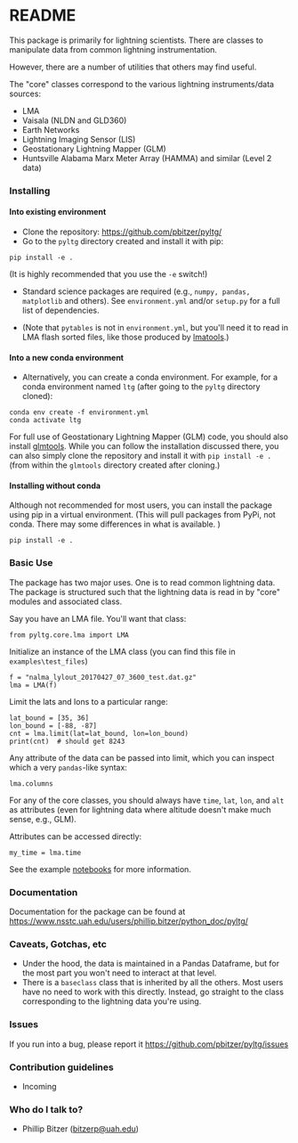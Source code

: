 # README #

This package is primarily for lightning scientists. There are classes to manipulate data from common lightning instrumentation.

However, there are a number of utilities that others may find useful.

The "core" classes correspond to the various lightning instruments/data sources:
- LMA
- Vaisala (NLDN and GLD360)
- Earth Networks
- Lightning Imaging Sensor (LIS)
- Geostationary Lightning Mapper (GLM)
- Huntsville Alabama Marx Meter Array (HAMMA) and similar (Level 2 data) 

### Installing ###

#### Into existing environment ####

* Clone the repository: <https://github.com/pbitzer/pyltg/>
* Go to the `pyltg` directory created and install it with pip:
```
pip install -e .
```
(It is highly recommended that you use the `-e` switch!)

* Standard science packages are required (e.g., `numpy, pandas, matplotlib` 
  and others). See `environment.yml` and/or `setup.py` for a full list of 
  dependencies. 
  
* (Note that `pytables` is not in `environment.yml`, 
  but you'll need it to read in LMA flash sorted files, like those produced
  by [lmatools](https://github.com/deeplycloudy/lmatools]).) 

#### Into a new conda environment ####

* Alternatively, you can create a conda environment. For example, for a conda
environment named `ltg` (after going to the `pyltg` directory cloned):
```
conda env create -f environment.yml
conda activate ltg
```

For full use of Geostationary Lightning Mapper (GLM) code, you should also 
install [glmtools](https://github.com/deeplycloudy/glmtools). While you
can follow the installation discussed there, you can also simply clone the 
repository and install it with `pip install -e .`  (from within
the `glmtools` directory created after cloning.)  

#### Installing without conda ####

Although not recommended for most users, you can install the package using 
pip in a virtual environment. (This will pull packages from PyPi, 
not conda. There may some differences in what is available. )

```
pip install -e .
```

### Basic Use ###

The package has two major uses. One is to read common lightning data.
The package is structured such that the lightning data is read in by
"core" modules and associated class. 

Say you have an LMA file. You'll want that class:
```
from pyltg.core.lma import LMA
```

Initialize an instance of the LMA class (you can find this file in
`examples\test_files`)
```
f = "nalma_lylout_20170427_07_3600_test.dat.gz"
lma = LMA(f)
```

Limit the lats and lons to a particular range: 
```
lat_bound = [35, 36]
lon_bound = [-88, -87]
cnt = lma.limit(lat=lat_bound, lon=lon_bound)
print(cnt)  # should get 8243
```

Any attribute of the data can be passed into limit, which you can inspect
which a very `pandas`-like syntax:
```
lma.columns
```

For any of the core classes, you should always have `time`, `lat`, `lon`, 
and `alt` as attributes (even for lightning data where altitude 
doesn't make much sense, e.g., GLM).

Attributes can be accessed directly:
```
my_time = lma.time
```
See the example [notebooks](https://www.nsstc.uah.edu/users/phillip.bitzer/python_doc/pyltg/examples.html) for more information.

### Documentation

Documentation for the package can be found at <https://www.nsstc.uah.edu/users/phillip.bitzer/python_doc/pyltg/>

### Caveats, Gotchas, etc ###

* Under the hood, the data is maintained in a Pandas Dataframe, but for the most part you won't need to interact at that level.
* There is a `baseclass` class that is inherited by all the others. Most users have no need to work with this directly. Instead, go straight to the class corresponding to the lightning data you're using.

### Issues ###
If you run into a bug, please report it <https://github.com/pbitzer/pyltg/issues>

### Contribution guidelines ###

* Incoming

### Who do I talk to? ###

* Phillip Bitzer (bitzerp@uah.edu)
